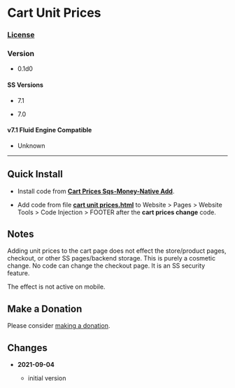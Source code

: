 # Cart Unit Prices

### [License][1]

### Version

  * 0.1d0

#### SS Versions

  * 7.1
  
  * 7.0

#### v7.1 Fluid Engine Compatible

  * Unknown

---

## Quick Install

* Install code from **[Cart Prices Sqs-Money-Native Add][2]**.
  
* Add code from file **[cart unit prices.html][3]** to Website > Pages >
  Website Tools > Code Injection > FOOTER after the **cart prices change** code.

## Notes

Adding unit prices to the cart page does not effect the store/product pages,
checkout, or other SS pages/backend storage. This is purely a cosmetic change.
No code can change the checkout page. It is an SS security feature.

The effect is not active on mobile.

## Make a Donation

Please consider [making a donation][4].

## Changes

<!-- * **2021-08-29**

  * changed the regular expression to capture more variations of currency number
    format
  * bumped version to 0.1d1
  -->
* **2021-09-04**

  * initial version

[1]: https://github.com/tomsWebConsulting/twcsl/blob/main/LICENSE.txt#L1
[2]: https://github.com/tomsWebConsulting/twcsl/tree/main/Cart%20Prices%20Sqs-Money-Native%20Add
[3]: cart%20unit%20prices.html#L1
[4]: https://github.com/tomsWebConsulting/twcsl#make-a-donation
